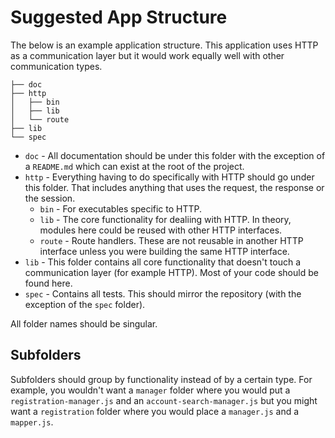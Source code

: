 Suggested App Structure
=======================

The below is an example application structure. This application uses HTTP as a communication layer but it would work equally well with other communication types.

	├── doc
	├── http
	│   ├── bin
	│   ├── lib
	│   └── route
	├── lib
	└── spec

* `doc` - All documentation should be under this folder with the exception of a `README.md` which can exist at the root of the project.
* `http` - Everything having to do specifically with HTTP should go under this folder. That includes anything that uses the request, the response or the session.
    * `bin` - For executables specific to HTTP.
    * `lib` - The core functionality for dealiing with HTTP. In theory, modules here could be reused with other HTTP interfaces.
    * `route` - Route handlers. These are not reusable in another HTTP interface unless you were building the same HTTP interface.
* `lib` - This folder contains all core functionality that doesn't touch a communication layer (for example HTTP). Most of your code should be found here.
* `spec` - Contains all tests. This should mirror the repository (with the exception of the `spec` folder).

All folder names should be singular.

Subfolders
----------

Subfolders should group by functionality instead of by a certain type. For example, you wouldn't want a `manager` folder where you would put a `registration-manager.js` and an `account-search-manager.js` but you might want a `registration` folder where you would place a `manager.js` and a `mapper.js`.
